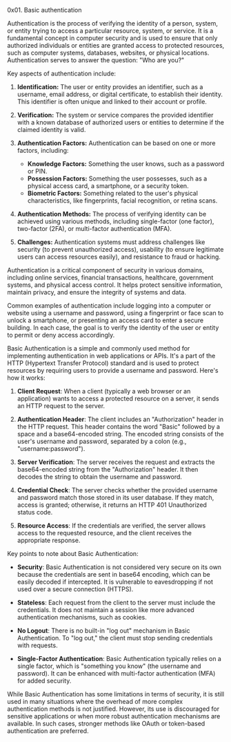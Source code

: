 0x01. Basic authentication

Authentication is the process of verifying the identity of a person, system, or entity trying to access a particular resource, system, or service. It is a fundamental concept in computer security and is used to ensure that only authorized individuals or entities are granted access to protected resources, such as computer systems, databases, websites, or physical locations. Authentication serves to answer the question: "Who are you?"

Key aspects of authentication include:

1. **Identification:** The user or entity provides an identifier, such as a username, email address, or digital certificate, to establish their identity. This identifier is often unique and linked to their account or profile.

2. **Verification:** The system or service compares the provided identifier with a known database of authorized users or entities to determine if the claimed identity is valid.

3. **Authentication Factors:** Authentication can be based on one or more factors, including:
   - **Knowledge Factors:** Something the user knows, such as a password or PIN.
   - **Possession Factors:** Something the user possesses, such as a physical access card, a smartphone, or a security token.
   - **Biometric Factors:** Something related to the user's physical characteristics, like fingerprints, facial recognition, or retina scans.

4. **Authentication Methods:** The process of verifying identity can be achieved using various methods, including single-factor (one factor), two-factor (2FA), or multi-factor authentication (MFA).

5. **Challenges:** Authentication systems must address challenges like security (to prevent unauthorized access), usability (to ensure legitimate users can access resources easily), and resistance to fraud or hacking.

Authentication is a critical component of security in various domains, including online services, financial transactions, healthcare, government systems, and physical access control. It helps protect sensitive information, maintain privacy, and ensure the integrity of systems and data.

Common examples of authentication include logging into a computer or website using a username and password, using a fingerprint or face scan to unlock a smartphone, or presenting an access card to enter a secure building. In each case, the goal is to verify the identity of the user or entity to permit or deny access accordingly.


Basic Authentication is a simple and commonly used method for implementing authentication in web applications or APIs. It's a part of the HTTP (Hypertext Transfer Protocol) standard and is used to protect resources by requiring users to provide a username and password. Here's how it works:

1. **Client Request**: When a client (typically a web browser or an application) wants to access a protected resource on a server, it sends an HTTP request to the server.

2. **Authentication Header**: The client includes an "Authorization" header in the HTTP request. This header contains the word "Basic" followed by a space and a base64-encoded string. The encoded string consists of the user's username and password, separated by a colon (e.g., "username:password").

3. **Server Verification**: The server receives the request and extracts the base64-encoded string from the "Authorization" header. It then decodes the string to obtain the username and password.

4. **Credential Check**: The server checks whether the provided username and password match those stored in its user database. If they match, access is granted; otherwise, it returns an HTTP 401 Unauthorized status code.

5. **Resource Access**: If the credentials are verified, the server allows access to the requested resource, and the client receives the appropriate response.

Key points to note about Basic Authentication:

- **Security**: Basic Authentication is not considered very secure on its own because the credentials are sent in base64 encoding, which can be easily decoded if intercepted. It is vulnerable to eavesdropping if not used over a secure connection (HTTPS).

- **Stateless**: Each request from the client to the server must include the credentials. It does not maintain a session like more advanced authentication mechanisms, such as cookies.

- **No Logout**: There is no built-in "log out" mechanism in Basic Authentication. To "log out," the client must stop sending credentials with requests.

- **Single-Factor Authentication**: Basic Authentication typically relies on a single factor, which is "something you know" (the username and password). It can be enhanced with multi-factor authentication (MFA) for added security.

While Basic Authentication has some limitations in terms of security, it is still used in many situations where the overhead of more complex authentication methods is not justified. However, its use is discouraged for sensitive applications or when more robust authentication mechanisms are available. In such cases, stronger methods like OAuth or token-based authentication are preferred.
